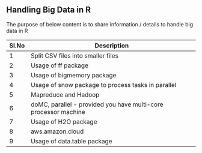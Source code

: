 
## Handling Big Data in R

The purpose of below content is to share information / details to handle big data in R

Sl.No|Description|
-----|-----------|
1 | Split CSV files into smaller files |
2 | Usage of ff package |
3 | Usage of bigmemory package |
4 | Usage of snow package to process tasks in parallel |
5 | Mapreduce and Hadoop |
6 | doMC, parallel - provided you have multi-core processor machine |
7 | Usage of H2O package |
8 | aws.amazon.cloud |
9 | Usage of data.table package |
